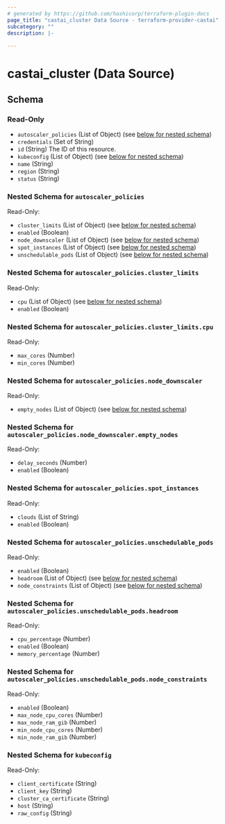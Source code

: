 ```yaml
---
# generated by https://github.com/hashicorp/terraform-plugin-docs
page_title: "castai_cluster Data Source - terraform-provider-castai"
subcategory: ""
description: |-
  
---
```


# castai_cluster (Data Source)





<!-- schema generated by tfplugindocs -->
## Schema

### Read-Only

- `autoscaler_policies` (List of Object) (see [below for nested schema](#nestedatt--autoscaler_policies))
- `credentials` (Set of String)
- `id` (String) The ID of this resource.
- `kubeconfig` (List of Object) (see [below for nested schema](#nestedatt--kubeconfig))
- `name` (String)
- `region` (String)
- `status` (String)

<a id="nestedatt--autoscaler_policies"></a>
### Nested Schema for `autoscaler_policies`

Read-Only:

- `cluster_limits` (List of Object) (see [below for nested schema](#nestedobjatt--autoscaler_policies--cluster_limits))
- `enabled` (Boolean)
- `node_downscaler` (List of Object) (see [below for nested schema](#nestedobjatt--autoscaler_policies--node_downscaler))
- `spot_instances` (List of Object) (see [below for nested schema](#nestedobjatt--autoscaler_policies--spot_instances))
- `unschedulable_pods` (List of Object) (see [below for nested schema](#nestedobjatt--autoscaler_policies--unschedulable_pods))

<a id="nestedobjatt--autoscaler_policies--cluster_limits"></a>
### Nested Schema for `autoscaler_policies.cluster_limits`

Read-Only:

- `cpu` (List of Object) (see [below for nested schema](#nestedobjatt--autoscaler_policies--cluster_limits--cpu))
- `enabled` (Boolean)

<a id="nestedobjatt--autoscaler_policies--cluster_limits--cpu"></a>
### Nested Schema for `autoscaler_policies.cluster_limits.cpu`

Read-Only:

- `max_cores` (Number)
- `min_cores` (Number)



<a id="nestedobjatt--autoscaler_policies--node_downscaler"></a>
### Nested Schema for `autoscaler_policies.node_downscaler`

Read-Only:

- `empty_nodes` (List of Object) (see [below for nested schema](#nestedobjatt--autoscaler_policies--node_downscaler--empty_nodes))

<a id="nestedobjatt--autoscaler_policies--node_downscaler--empty_nodes"></a>
### Nested Schema for `autoscaler_policies.node_downscaler.empty_nodes`

Read-Only:

- `delay_seconds` (Number)
- `enabled` (Boolean)



<a id="nestedobjatt--autoscaler_policies--spot_instances"></a>
### Nested Schema for `autoscaler_policies.spot_instances`

Read-Only:

- `clouds` (List of String)
- `enabled` (Boolean)


<a id="nestedobjatt--autoscaler_policies--unschedulable_pods"></a>
### Nested Schema for `autoscaler_policies.unschedulable_pods`

Read-Only:

- `enabled` (Boolean)
- `headroom` (List of Object) (see [below for nested schema](#nestedobjatt--autoscaler_policies--unschedulable_pods--headroom))
- `node_constraints` (List of Object) (see [below for nested schema](#nestedobjatt--autoscaler_policies--unschedulable_pods--node_constraints))

<a id="nestedobjatt--autoscaler_policies--unschedulable_pods--headroom"></a>
### Nested Schema for `autoscaler_policies.unschedulable_pods.headroom`

Read-Only:

- `cpu_percentage` (Number)
- `enabled` (Boolean)
- `memory_percentage` (Number)


<a id="nestedobjatt--autoscaler_policies--unschedulable_pods--node_constraints"></a>
### Nested Schema for `autoscaler_policies.unschedulable_pods.node_constraints`

Read-Only:

- `enabled` (Boolean)
- `max_node_cpu_cores` (Number)
- `max_node_ram_gib` (Number)
- `min_node_cpu_cores` (Number)
- `min_node_ram_gib` (Number)




<a id="nestedatt--kubeconfig"></a>
### Nested Schema for `kubeconfig`

Read-Only:

- `client_certificate` (String)
- `client_key` (String)
- `cluster_ca_certificate` (String)
- `host` (String)
- `raw_config` (String)


